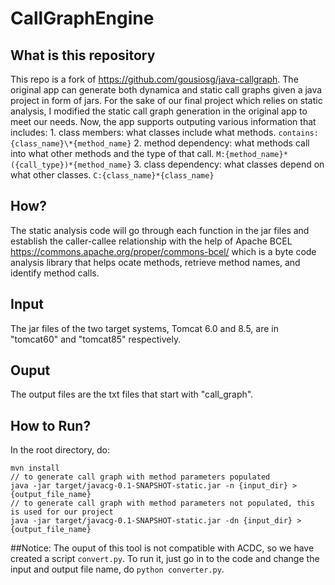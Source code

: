 # CallGraphEngine
## What is this repository
This repo is a fork of https://github.com/gousiosg/java-callgraph. The original app can generate both dynamica and static call graphs given a java project in form of jars. For the sake of our final project which relies on static analysis, I modified the static call graph generation in the original app to meet our needs. Now, the app supports outputing various information that includes: 1. class members: what classes include what methods. `contains:{class_name}\*{method_name}` 2. method dependency: what methods call into what other methods and the type of that call. `M:{method_name}*({call_type})*{method_name}` 3. class dependency: what classes depend on what other classes. `C:{class_name}*{class_name}`
## How?
The static analysis code will go through each function in the jar files and establish the caller-callee relationship with the help of Apache BCEL https://commons.apache.org/proper/commons-bcel/ which is a byte code analysis library that helps ocate methods, retrieve method names, and identify method calls.
## Input
The jar files of the two target systems, Tomcat 6.0 and 8.5, are in "tomcat60" and "tomcat85" respectively.
## Ouput
The output files are the txt files that start with "call_graph".
## How to Run?
In the root directory, do:
```
mvn install
// to generate call graph with method parameters populated 
java -jar target/javacg-0.1-SNAPSHOT-static.jar -n {input_dir} > {output_file_name} 
// to generate call graph with method parameters not populated, this is used for our project 
java -jar target/javacg-0.1-SNAPSHOT-static.jar -dn {input_dir} > {output_file_name}
```

##Notice: 
The ouput of this tool is not compatible with ACDC, so we have created a script `convert.py`. To run it, just go in to the code and change the input and output file name, do `python converter.py`.
